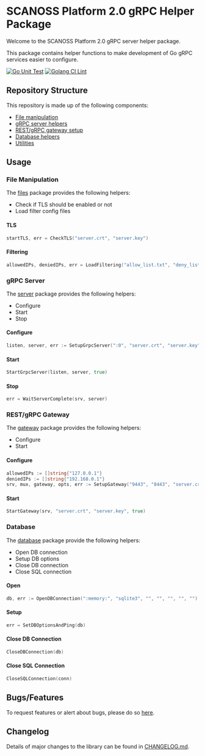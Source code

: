 # SCANOSS Platform 2.0 gRPC Helper Package
Welcome to the SCANOSS Platform 2.0 gRPC server helper package.

This package contains helper functions to make development of Go gRPC services easier to configure.

[![Go Unit Test](https://github.com/scanoss/go-grpc-helper/actions/workflows/go-ci.yml/badge.svg)](https://github.com/scanoss/go-grpc-helper/actions/workflows/go-ci.yml)
[![Golang CI Lint](https://github.com/scanoss/go-grpc-helper/actions/workflows/golangci-lint.yml/badge.svg)](https://github.com/scanoss/go-grpc-helper/actions/workflows/golangci-lint.yml)

## Repository Structure
This repository is made up of the following components:
* [File manipulation](pkg/files/files.go)
* [gRPC server helpers](pkg/grpc/server/server.go)
* [REST/gRPC gateway setup](pkg/grpc/gateway/gateway.go)
* [Database helpers](pkg/grpc/database/database.go)
* [Utilities](pkg/grpc/utils/utils.go)

## Usage
### File Manipulation
The [files](pkg/files) package provides the following helpers:
* Check if TLS should be enabled or not
* Load filter config files

#### TLS
```go
startTLS, err = CheckTLS("server.crt", "server.key")
```

#### Filtering
```go
allowedIPs, deniedIPs, err = LoadFiltering("allow_list.txt", "deny_list.txt")
```
### gRPC Server
The [server](pkg/grpc/server) package provides the following helpers:
* Configure
* Start
* Stop

#### Configure
```go
listen, server, err := SetupGrpcServer(":0", "server.crt", "server.key", allowedIPs, deniedIPs, true, true, false)
```

#### Start
```go
StartGrpcServer(listen, server, true)
```

#### Stop
```go
err = WaitServerComplete(srv, server)
```

### REST/gRPC Gateway
The [gateway](pkg/grpc/gateway) package provides the following helpers:
* Configure
* Start

#### Configure
```go
allowedIPs := []string{"127.0.0.1"}
deniedIPs := []string{"192.168.0.1"}
srv, mux, gateway, opts, err := SetupGateway("9443", "8443", "server.crt", allowedIPs, deniedIPs, true, false, true)
```
#### Start
```go
StartGateway(srv, "server.crt", "server.key", true)
```

### Database
The [database](pkg/grpc/database) package provide the following helpers:
* Open DB connection
* Setup DB options
* Close DB connection
* Close SQL connection

#### Open
```go
db, err := OpenDBConnection(":memory:", "sqlite3", "", "", "", "", "")
```

#### Setup
```go
err = SetDBOptionsAndPing(db)
```

#### Close DB Connection
```go
CloseDBConnection(db)
```

#### Close SQL Connection
```go
CloseSQLConnection(conn)
```

## Bugs/Features
To request features or alert about bugs, please do so [here](https://github.com/scanoss/go-grpc-helper/issues).

## Changelog
Details of major changes to the library can be found in [CHANGELOG.md](CHANGELOG.md).
